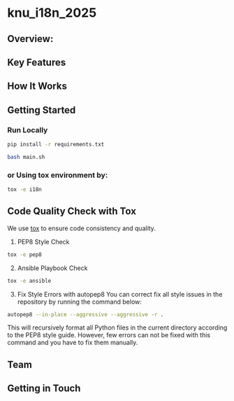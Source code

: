 # knu_i18n_2025

## Overview:

## Key Features

## How It Works

## Getting Started

### Run Locally
```bash
pip install -r requirements.txt
```

```bash
bash main.sh
```

### or Using tox environment by:
```bash
tox -e i18n
```
## Code Quality Check with Tox

We use [tox](https://tox.wiki) to ensure code consistency and quality.

1. PEP8 Style Check 
```bash
tox -e pep8
```

2. Ansible Playbook Check
```bash
tox -e ansible
```

3. Fix Style Errors with autopep8
You can correct fix all style issues in the repository by running the command below:
```bash
autopep8 --in-place --aggressive --aggressive -r .
```
This will recursively format all Python files in the current directory according to the PEP8 style guide.
However, few errors can not be fixed with this command and you have to fix them manually.

## Team

## Getting in Touch
